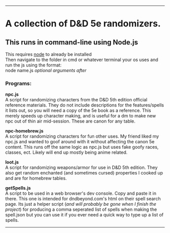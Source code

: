 
---
# A collection of D&D 5e randomizers.

## **This runs in command-line using Node.js** 
This requires [node](https://nodejs.org) to already be installed\
Then navigate to the folder in cmd or whatever terminal your os uses and run the js using the format:\
node name.js *optional arguments after*

### **Programs:**
**npc.js**\
A script for randomizing characters from the D&D 5th edition official reference materials. They do not include descriptions for the features/spells it lists out, so you will need a copy of the 5e book as a reference. This merely speeds up character making, and is useful for a dm to make new npc out of thin air mid-session. These are canon for any table.

**npc-homebrew.js**\
A script for randomizing characters for fun other uses. My friend liked my npc.js and wanted to goof around with it without affecting the canon 5e content. This runs off the same logic as npc.js but uses fake goofy races, classes, ect. Likely will end up mostly being anime related.

**loot.js**\
A script for randomizing weapons/armor for use in D&D 5th edition. They also get random enchanted (and sometimes cursed) properties I cooked up and are for homebrew tables.

**getSpells.js**\
A script to be used in a web browser's dev console. Copy and paste it in there. This one is intended for dndbeyond.com's html on their spell search page. Its just a helper script (*and will probably be gone when I finish the project*) for producing a comma seperated list of spells when making the spell.json but you can use it if you ever need a quick way to type up a list of spells.

---